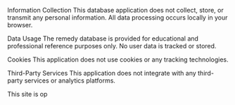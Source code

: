Information Collection
This database application does not collect, store, or transmit any personal information. All data processing occurs locally in your browser.

Data Usage
The remedy database is provided for educational and professional reference purposes only. No user data is tracked or stored.

Cookies
This application does not use cookies or any tracking technologies.

Third-Party Services
This application does not integrate with any third-party services or analytics platforms.

This site is op
